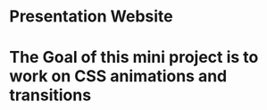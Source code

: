 # Presentation Website
##
# The Goal of this mini project is to work on CSS animations and transitions

